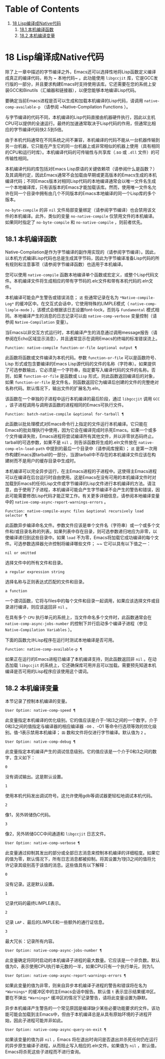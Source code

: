
# Table of Contents

1.  [18 Lisp编译成Native代码](#org4ffc2ea)
    1.  [18.1 本机编译函数](#orgb77a97b)
    2.  [18.2 本机编译变量](#org9ffcba4)


<a id="org4ffc2ea"></a>

# 18 Lisp编译成Native代码

除了上一章中描述的字节编译之外，Emacs还可以选择性地将Lisp函数定义编译成真正的编译代码，称为 ~ 本地代码~ 。此功能使用 `libgccjit`  库，它是GCC发行版的一部分，并且要求构建Emacs时支持使用该库。它还需要在您的系统上安装GCC和Binutils（汇编器和链接器），以便您能够本地编译Lisp代码。

要确定当前Emacs进程是否可以生成和加载本机编译的Lisp代码，请调用 `native-comp-available-p`  （请参阅 ~Native-Compilation Functions ）。

与字节编译的代码不同，本机编译的Lisp代码直接由机器硬件执行，因此以主机CPU可以提供的全速运行。最终的加速通常取决于Lisp代码的作用，但通常比相应的字节编译代码快2.5到5倍。

由于本机代码通常在不同系统之间不兼容，本机编译的代码不能从一台机器传输到另一台机器，它只能在产生它的同一台机器上或非常相似的机器上使用（具有相同的CPU和运行时库）。本机编译代码的可传输性与共享库（.so 或 `.dll` 文件）的可传输性相同。

本机编译代码的库包括对Emacs Lisp原语的关键依赖项（请参阅什么是函数？）及其调用约定，因此Emacs通常不会加载由早期或更高版本的Emacs生成的本机编译代码；不同Emacs版本对相同Lisp代码的本地编译通常会以唯一文件名生成一个本地编译库，只有该版本的Emacs才能加载该库。然而，使用唯一文件名允许在同一个目录中拥有由几个不同版本的Emacs本地编译的同一个Lisp库的多个版本。

`no-byte-compile` 的非 `nil`  文件局部变量绑定（请参阅字节编译）也会禁用该文件的本机编译。此外，类似的变量 `no-native-compile`  仅禁用文件的本机编译。如果同时指定了 `no-byte-compile`  和 `no-native-compile`  ，则前者优先。


<a id="orgb77a97b"></a>

## 18.1 本机编译函数

Native-Compilation是作为字节编译的副作用实现的（请参阅字节编译）。因此，以本机方式编译Lisp代码也总是生成其字节码，因此为字节编译准备Lisp代码的所有规则和注意事项（请参阅字节编译函数）也适用于本机编译。

您可以使用 `native-compile`  函数本地编译单个函数或宏定义，或整个Lisp代码文件。本机编译文件将生成相应的带有字节码的.elc文件和带有本机代码的.eln文件。

本机编译可能会产生警告或错误消息； `这` 些通常记录在名为 `*Native-compile-Log*`  的缓冲区中。在交互式会话中，它使用特殊的LIMPLE模式（ `native-comp-limple-mode`  ），该模式会根据该日志设置font-lock，否则与 `Fundamental` 模式相同。本地编译产生的消息的日志记录可以由 `native-comp-verbose`  变量控制（请参阅 `Native-Compilation`  变量）。

当Emacs以非交互方式运行时，本机编译产生的消息通过调用message报告（请参阅在Echo区域显示消息），并且通常显示在调用Emacs的终端的标准错误流上。

    Function: native-compile function-or-file &optional output ¶

此函数将函数或文件编译为本机代码。参数 `function-or-file`  可以是函数符号、Lisp 形式或包含要编译的Emacs Lisp源代码的文件的名称（字符串）。如果提供了可选参数输出，它必须是一个字符串，指定要写入编译代码的文件的名称。否则，如果 `function-or-file`  是函数或 `Lisp` 形式，则此函数返回编译后的对象，如果 `function-or-file`  是文件名，则函数返回它为编译后创建的文件的完整绝对名称代码。默认情况下，输出文件的扩展名为.eln。

该函数在一个单独的子进程中运行本机编译的最后阶段，通过 `libgccjit`  调用 `GCC` ，该子进程调用与调用该函数的进程相同的Emacs可执行文件。

    Function: batch-native-compile &optional for-tarball ¶

此函数以批处理模式对Emacs命令行上指定的文件运行本机编译。它只能在Emacs的批处理执行中使用，因为它会在编译完成时杀死Emacs。如果一个或多个文件编译失败，Emacs进程将尝试编译所有其他文件，并以非零状态码终止。tarball的可选参数，如果不是 `nil`  ，则告诉函数将生成的.eln文件放在 `native-comp-eln-load-path`  中提到的最后一个目录中（请参阅库搜索）； `这` 是第一次用作构建Emacs源tarball的一部分，当源tarball中不存在的本机编译文件应该在构建树而不是用户的缓存目录中生成时。

本机编译可以完全异步运行，在主Emacs进程的子进程中。这使得主Emacs进程可以在编译在后台运行时自由使用。这是Emacs在没有可用的本机编译文件时对加载到Emacs的任何Lisp文件或字节编译的Lisp文件进行本机编译的方法。请注意，由于使用了子进程，本机编译可能会产生字节编译不会产生的警告和错误，因此可能需要修改Lisp代码才能正常工作。有关更多详细信息，请参阅本地编译变量中的 `native-comp-async-report-warnings-errors`  。

    Function: native-compile-async files &optional recursively load selector ¶

此函数异步编译命名文件。参数文件应该是单个文件名（字符串）或一个或多个文件和/或目录名称的列表。如果列表中存在目录，则可选参数递归地应为非零，以使编译递归到这些目录中。如果 `load` 不为零，Emacs将加载它成功编译的每个文件。可选参数选择器允许控制将编译哪些文件； ~~ 它可以具有以下值之一：

    nil or omitted

选择文件中的所有文件和目录。

    a regular expression string

选择名称与正则表达式匹配的文件和目录。

    a function

一个谓词函数，它将与files中的每个文件和目录一起调用，如果应该选择文件或目录进行编译，则应该返回非 `nil`  。

在具有多个 `CPU` 执行单元的系统上，当文件命名多个文件时，此函数通常会在 `native-comp-async-jobs-number`  的控制下并行启动多个编译子进程（参见 `Native-Compilation Variables`  ）。

下面的函数允许Lisp程序在运行时测试本地编译是否可用。

    Function: native-comp-available-p ¶

如果正在运行的Emacs进程已编译了本机编译支持，则此函数返回非 `nil`  。在动态加载 `libgccjit`  的系统上，它还确保库可用并且可以加载。需要预先知道本机编译是否可用的Lisp程序应该使用这个谓词。


<a id="org9ffcba4"></a>

## 18.2 本机编译变量

本节记录了控制本机编译的变量。

    User Option: native-comp-speed ¶

此变量指定本机编译的优化级别。它的值应该是介于-1和3之间的一个数字。介于0和3之间的值指定与编译器的相应编译器 `-O0` 、-O1 等命令行选项等效的优化级别。值-1表示禁用本机编译； `函` 数和文件将仅进行字节编译。默认值为 `2` 。

    User Option: native-comp-debug ¶

此变量指定本机编译产生的调试信息级别。它的值应该是一个介于0和3之间的数字，含义如下：

    0

没有调试输出。这是默认设置。

    1

使用本机代码发出调试符号。这允许使用gdb等调试器更轻松地调试本机代码。

    2

像1，另外转储伪C代码。

    3

像2，另外转储GCC中间通道和 `libgccjit`  日志文件。

    User Option: native-comp-verbose ¶

此变量通过抑制其发出的部分或全部日志消息来控制本机编译的详细程度。如果它的值为零，默认情况下，所有日志消息都被抑制。将其设置为1到3之间的值将允许记录其级别高于该值的消息。这些值具有以下解释：

    0

没有记录。这是默认设置。

    1

记录代码的最终LIMPLE表示。

    2

记录 `LAP` 、最后的LIMPLE和一些额外的通行证信息。

    3

最大冗长：记录所有内容。

    User Option: native-comp-async-jobs-number ¶

此变量确定将同时启动的本机编译子进程的最大数量。它应该是一个非负数。默认值为0，表示使用CPU执行单元数的一半，如果CPU只有一个执行单元，则为1。

    User Option: native-comp-async-report-warnings-errors ¶

如果此变量的值为非零，则来自异步本机编译子进程的警告和错误将在名为 `*Warnings*`  的缓冲区中的主Emacs会话中报告。默认值 `t`  表示显示结果缓冲区。要在不弹出 `*Warnings*`  缓冲区的情况下记录警告，请将此变量设置为静默。

异步本机编译产生警告的一个常见原因是编译缺少某些必要功能要求的文件。该功能可能会加载到主Emacs中，但由于本机编译总是从具有原始环境的子进程开始，因此子进程可能并非如此。

    User Option: native-comp-async-query-on-exit ¶

如果该变量的值为非 `nil`  ，Emacs 将在退出时询问是否退出并杀死任何仍在运行的异步原生编译子进程，从而阻止写入相应的.eln文件。如果值为 `nil` ，默认值，Emacs将杀死这些子进程而不进行查询。


